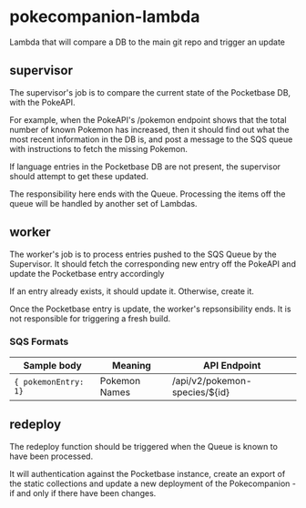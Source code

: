 # pokecompanion-lambda

Lambda that will compare a DB to the main git repo and trigger an update

## supervisor

The supervisor's job is to compare the current state of the Pocketbase DB, with the PokeAPI.

For example, when the PokeAPI's /pokemon endpoint shows that the total number of known Pokemon has increased, then it should find out what the most recent information in the DB is, and post a message to the SQS queue with instructions to fetch the missing Pokemon.

If language entries in the Pocketbase DB are not present, the supervisor should attempt to get these updated.

The responsibility here ends with the Queue. Processing the items off the queue will be handled by another set of Lambdas.

## worker

The worker's job is to process entries pushed to the SQS Queue by the Supervisor. It should fetch the corresponding new entry off the PokeAPI and update the Pocketbase entry accordingly

If an entry already exists, it should update it. Otherwise, create it.

Once the Pocketbase entry is update, the worker's repsonsibility ends. It is not responsible for triggering a fresh build.

### SQS Formats

| Sample body          | Meaning       | API Endpoint                  |
| -------------------- | ------------- | ----------------------------- |
| `{ pokemonEntry: 1}` | Pokemon Names | /api/v2/pokemon-species/${id} |

## redeploy

The redeploy function should be triggered when the Queue is known to have been processed.

It will authentication against the Pocketbase instance, create an export of the static collections and update a new deployment of the Pokecompanion - if and only if there have been changes.
